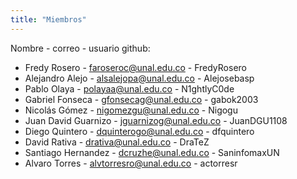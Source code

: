 ```yaml
---
title: "Miembros"
---
```

<!-- 
faroseroc@unal.edu.co
alsalejopa@unal.edu.co 
polayaa@unal.edu.co 
gfonsecag@unal.edu.co
nigomezgu@unal.edu.co
jguarnizog@unal.edu.co 
dquinterogo@unal.edu.co 
drativa@unal.edu.co 
darianos@unal.edu.co
-->

Nombre - correo - usuario github:

- Fredy Rosero - [faroseroc@unal.edu.co](mailto:faroseroc@unal.edu.co) - FredyRosero
- Alejandro Alejo - [alsalejopa@unal.edu.co](mailto:alsalejopa@unal.edu.co) - Alejosebasp
- Pablo Olaya - [polayaa@unal.edu.co](mailto:polayaa@unal.edu.co) - N1ghtlyC0de
- Gabriel Fonseca - [gfonsecag@unal.edu.co](mailto:gfonsecag@unal.edu.co) - gabok2003
- Nicolás Gómez - [nigomezgu@unal.edu.co](mailto:nigomezgu@unal.edu.co) - Nigogu
- Juan David Guarnizo - jguarnizog@unal.edu.co - JuanDGU1108
- Diego Quintero - [dquinterogo@unal.edu.co](mailto:dquinterogo@unal.edu.co) - dfquintero
- David Rativa - [drativa@unal.edu.co](mailto:drativa@unal.edu.co) - DraTeZ
- Santiago Hernandez - [dcruzhe@unal.edu.co](mailto:dcruzhe@unal.edu.co) - SaninfomaxUN
- Alvaro Torres - [alvtorresro@unal.edu.co](mailto:alvtorresro@unal.edu.co) - actorresr

